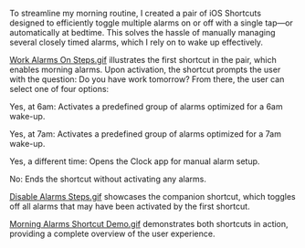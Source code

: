 To streamline my morning routine, I created a pair of iOS Shortcuts designed to efficiently toggle multiple alarms on or off with a single tap—or automatically at bedtime. This solves the hassle of manually managing several closely timed alarms, which I rely on to wake up effectively.

[Work Alarms On Steps.gif](https://github.com/rfernan935/rfernanportfolio/blob/main/Coding%20Projects/iOS%20Shortcuts/Morning%20Alarms/Work%20Alarms%20On%20Steps.gif) illustrates the first shortcut in the pair, which enables morning alarms. Upon activation, the shortcut prompts the user with the question: Do you have work tomorrow? From there, the user can select one of four options:

Yes, at 6am: Activates a predefined group of alarms optimized for a 6am wake-up.

Yes, at 7am: Activates a predefined group of alarms optimized for a 7am wake-up.

Yes, a different time: Opens the Clock app for manual alarm setup.

No: Ends the shortcut without activating any alarms.

[Disable Alarms Steps.gif](https://github.com/rfernan935/rfernanportfolio/blob/main/Coding%20Projects/iOS%20Shortcuts/Morning%20Alarms/Disable%20Alarms%20Steps.gif) showcases the companion shortcut, which toggles off all alarms that may have been activated by the first shortcut.

[Morning Alarms Shortcut Demo.gif](https://github.com/rfernan935/rfernanportfolio/blob/main/Coding%20Projects/iOS%20Shortcuts/Morning%20Alarms/Morning%20Alarms%20Shortcut%20Demo.gif) demonstrates both shortcuts in action, providing a complete overview of the user experience.
